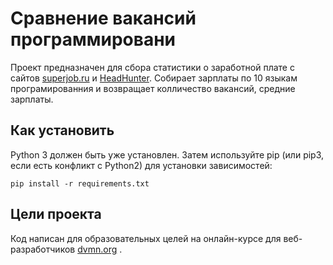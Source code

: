 # Сравнение вакансий программировани

Проект предназначен для сбора статистики о заработной плате с сайтов [superjob.ru](https://superjob.ru) и [HeadHunter](https://hh.ru).
Собирает зарплаты по 10 языкам програмированния и возвращает колличество вакансий, средние зарплаты.

## Как установить
Python 3 должен быть уже установлен. Затем используйте pip (или pip3, если есть конфликт с Python2) для установки зависимостей:

 ```pip install -r requirements.txt```

## Цели проекта
Код написан для образовательных целей на онлайн-курсе для веб-разработчиков [dvmn.org](https://dvmn.org) .
